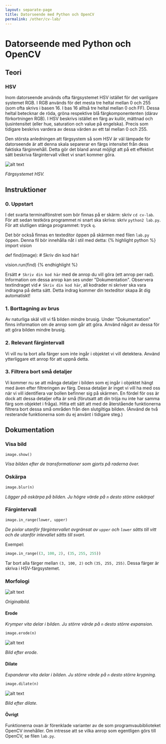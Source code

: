 ```yaml
---
layout: separate-page
title: Datorseende med Python och OpenCV
permalink: /other/cv-lab/
---
```


# Datorseende med Python och OpenCV

## Teori
### HSV
Inom datorseende används ofta färgsystemet HSV istället för det vanligare systemet RGB. I RGB används för det mesta tre heltal mellan 0 och 255 (som ofta skrivs i basen 16. I bas 16 alltså tre heltal mellan 0 och FF). Dessa heltal betecknar de röda, gröna respektive blå färgkomponententen (därav förkortningen RGB). I HSV beskrivs istället en färg av kulör, mättnad och ljusintensitet (eller hue, saturation och value på engelska). Precis som tidigare beskrivs vardera av dessa värden av ett tal mellan 0 och 255.

Den största anledningen att färgsystem så som HSV är väl lämpade för datorseende är att denna skala separerar en färgs intensitet från dess faktiska färginnehåll. Detta gör det bland annat möjligt att på ett effektivt sätt beskriva färgintervall vilket vi snart kommer göra.

![alt text](https://henrydangprg.files.wordpress.com/2016/06/hsv_color_solid_cylinder_alpha_lowgamma.png?w=322&h=241)

_Färgsystemet HSV._

## Instruktioner
### 0. Uppstart
I det svarta terminalfönstret som bör finnas på er skärm: skriv `cd cv-lab`.
För att sedan testköra programmet ni snart ska skriva: skriv `python2 lab.py`.
För att slutligen stänga programmet: tryck `q`.

Det bör också finnas en texteditor öppen på skärmen med filen `lab.py` öppen. Denna fil bör innehålla nåt i stil med detta:
{% highlight python %}
import vision

def find(image):
	# Skriv din kod här!
	
vision.run(find)
{% endhighlight %}

Ersätt `# Skriv din kod här` med de anrop du vill göra (ett anrop per rad). Information om dessa anrop kan ses under "Dokumentation".
Observera textindraget vid `# Skriv din kod här`, all kodrader ni skriver ska vara indragna på detta sätt. Detta indrag kommer din texteditor skapa åt dig automatiskt!


### 1. Borttagning av brus
Av naturliga skäl vill vi få bilden mindre brusig. Under "Dokumentation" finns information om de anrop som går att göra. Använd något av dessa för att göra bilden mindre brusig.

### 2. Relevant färgintervall
Vi vill nu ta bort alla färger som inte ingår i objektet vi vill detektera. Använd ytterliggare ett anrop för att uppnå detta.

### 3. Filtrera bort små detaljer
Vi kommer nu se att många detaljer i bilden som ej ingår i objektet hängt med även efter filtreringen av färg. Dessa detaljer är inget vi vill ha med oss när vi vill identifiera var bollen befinner sig på skärmen. En fördel för oss är dock att dessa detaljer ofta är små (förutsatt att din tröja nu inte har samma färg som objektet i fråga). Hitta ett sätt att med de återstående funktionerna filtrera bort dessa små områden från den slutgiltiga bilden. (Använd de två resterande funktionerna som du ej använt i tidigare steg.)

## Dokumentation
### Visa bild
```python
image.show()
```
*Visa bilden efter de transformationer som gjorts på raderna över.*

### Oskärpa
```python
image.blur(n)
```
*Lägger på oskärpa på bilden. Ju högre värde på `n` desto större oskärpa!*

### Färgintervall
```python
image.in_range(lower, upper)
```
*De pixlar utanför färgintervallet avgränsat av `upper` och `lower` sätts till vitt och de utanför intevallet sätts till svart.*

Exempel:
```python
image.in_range((3, 100, 2), (35, 255, 255))
```
Tar bort alla färger mellan `(3, 100, 2)` och `(35, 255, 255)`. Dessa färger är skriva i HSV-färgsystemet.


### Morfologi
![alt text](https://docs.opencv.org/2.4/_images/Morphology_1_Tutorial_Theory_Original_Image.png)

_Originalbild._

#### Erode
*Krymper vita delar i bilden. Ju större värde på `n` desto större expansion.*
```python
image.erode(n)
```

![alt text](https://docs.opencv.org/2.4/_images/Morphology_1_Tutorial_Theory_Erosion.png)

_Bild efter erode._

#### Dilate
*Expanderar vita delar i bilden. Ju större värde på `n` desto större krypning.*
```python
image.dilate(n)
```

![alt text](https://docs.opencv.org/2.4/_images/Morphology_1_Tutorial_Theory_Dilation.png)

_Bild efter dilate._

#### Övrigt
Funktionerna ovan är förenklade varianter av de som programvaubiblioteket OpenCV innehåller. Om intresse att se vilka anrop som egentligen görs till OpenCV, se filen `lab.py`.
